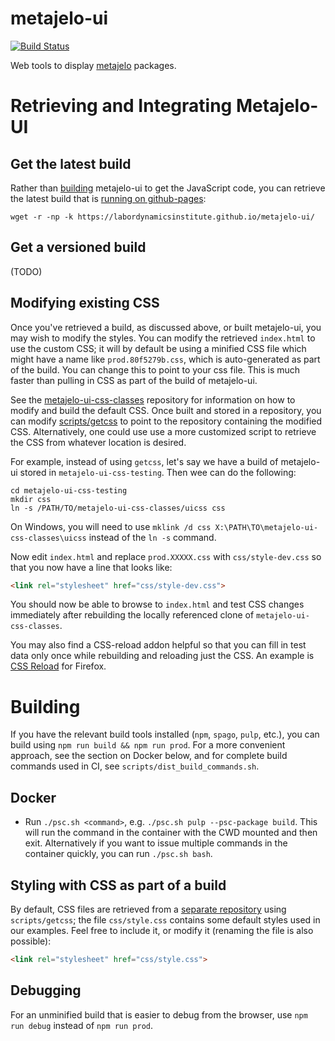 # metajelo-ui

[![Build Status](https://travis-ci.com/labordynamicsinstitute/metajelo-ui.svg?token=fzz41xcnJ15QPD7QhZkZ&branch=master)](https://travis-ci.com/labordynamicsinstitute/metajelo-ui)

Web tools to display
[metajelo](https://github.com/labordynamicsinstitute/metajelo) packages.

# Retrieving and Integrating Metajelo-UI

## Get the latest build

Rather than [building](#Building) metajelo-ui to get the JavaScript code,
you can retrieve the latest build that is
[running on github-pages](https://labordynamicsinstitute.github.io/metajelo-ui):

```
wget -r -np -k https://labordynamicsinstitute.github.io/metajelo-ui/
```

## Get a versioned build

(TODO)

## Modifying existing CSS

Once you've retrieved a build, as discussed above, or built metajelo-ui,
you may wish to modify the styles. You can modify the retrieved
`index.html` to use the custom CSS;
it will by default be using a minified CSS file which might have a name
like `prod.80f5279b.css`, which is auto-generated as part of the build. You
can change this to point to your css file. This is much faster than pulling
in CSS as part of the build of metajelo-ui.

See the [metajelo-ui-css-classes](https://github.com/labordynamicsinstitute/metajelo-ui-css-classes#building)
repository for information on how to modify and build the default CSS. Once
built and stored in a repository, you can modify
[scripts/getcss](https://github.com/labordynamicsinstitute/metajelo-ui/blob/master/scripts/getcss)
to point to the repository containing the modified CSS. Alternatively, one
could use use a more customized script to retrieve the CSS from
whatever location is desired.

For example, instead of using `getcss`, let's say we have a build of metajelo-ui
stored in `metajelo-ui-css-testing`. Then wee can do the following:

```
cd metajelo-ui-css-testing
mkdir css
ln -s /PATH/TO/metajelo-ui-css-classes/uicss css
```

On Windows, you will need to use `mklink /d css X:\PATH\TO\metajelo-ui-css-classes\uicss`
instead of the `ln -s` command.

Now edit `index.html` and replace `prod.XXXXX.css` with `css/style-dev.css`
so that you now have a line that looks like:

```html
<link rel="stylesheet" href="css/style-dev.css">
```

You should now be able to browse to `index.html` and test CSS changes immediately
after rebuilding the locally referenced clone of `metajelo-ui-css-classes`.

You may also find a CSS-reload addon helpful so that you can fill
in test data only once while rebuilding and reloading just the CSS.
An example is [CSS Reload](https://addons.mozilla.org/en-US/firefox/addon/css-reload-we/) for Firefox.

# Building

If you have the relevant build tools installed (`npm`, `spago`, `pulp`, etc.), you can
build using `npm run build && npm run prod`. For a more convenient approach, see
the section on Docker below, and for complete build commands used in CI, see
`scripts/dist_build_commands.sh`.

## Docker

* Run `./psc.sh <command>`, e.g. `./psc.sh pulp --psc-package build`. This will run
the command in the container with the CWD mounted and then exit. Alternatively
if you want to issue multiple commands in the container quickly, you can
run `./psc.sh bash`.

## Styling with CSS as part of a build

By default, CSS files are retrieved from a [separate repository](https://github.com/labordynamicsinstitute/metajelo-ui-css-classes) using `scripts/getcss`; the file `css/style.css` contains some default styles used in our examples.
Feel free to include it, or modify it (renaming the file is also possible):

```html
<link rel="stylesheet" href="css/style.css">
```

## Debugging

For an unminified build that is easier to debug from the browser, use
`npm run debug` instead of `npm run prod`.

